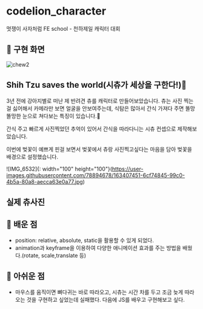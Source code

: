 # codelion_character
멋쟁이 사자처럼 FE school - 천하제일 캐릭터 대회

## 📍 구현 화면
![chew2](https://user-images.githubusercontent.com/78894678/163403667-ddce14b1-abce-4696-9016-b85d344e2482.gif)



## Shih Tzu saves the world(시츄가 세상을 구한다!)🐶

3년 전에 강아지별로 떠난 제 반려견 츄를 캐릭터로 만들어보았습니다.
츄는 사진 찍는 걸 싫어해서 카메라만 보면 얼굴을 안보여주는데, 식탐은 많아서 간식 가져다 주면 똘망똘망한 눈으로 쳐다보는 특징이 있습니다.👀

간식 주고 빠르게 사진찍었던 추억이 있어서 간식을 따라다니는 시츄 컨셉으로 제작해보았습니다.

이번에 벚꽃이 예쁘게 핀걸 보면서 벚꽃에서 츄랑 사진찍고싶다는 마음을 담아 벚꽃을 배경으로 설정했습니다.

![IMG_6532]{: width="100" height="100"}(https://user-images.githubusercontent.com/78894678/163407451-6cf74845-99c0-4b5a-80a8-aecca63e0a77.jpg)

실제 츄사진
---

## 📍 배운 점
- position: relative, absolute, static을 활용할 수 있게 되었다.
- animation과 keyframe을 이용하여 다양한 애니메이션 효과를 주는 방법을 배웠다.(rotate, scale,translate 등)


## 📍 아쉬운 점
- 마우스를 움직이면 뼈다귀는 바로 따라오고, 시츄는 시간 차를 두고 조금 늦게 따라오는 것을 구현하고 싶었는데 실패했다.
다음에 JS를 배우고 구현해보고 싶다.


